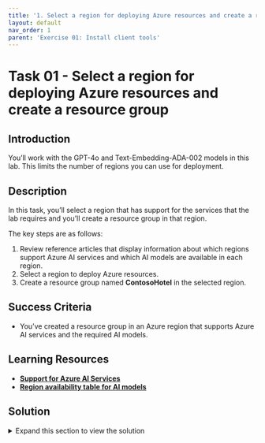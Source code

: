 ```yaml
---
title: '1. Select a region for deploying Azure resources and create a resource group'
layout: default
nav_order: 1
parent: 'Exercise 01: Install client tools'
---
```


# Task 01 - Select a region for deploying Azure resources and create a resource group

<!--- Estimated time: 5 minutes--->

## Introduction

You’ll work with the GPT-4o and Text-Embedding-ADA-002 models in this lab. This limits the number of regions you can use for deployment.

## Description

In this task, you’ll select a region that has support for the services that the lab requires and you’ll create a resource group in that region.

The key steps are as follows:

1. Review reference articles that display information about which regions support Azure AI services and which AI models are available in each region.
1. Select a region to deploy Azure resources.
1. Create a resource group named **ContosoHotel** in the selected region.

## Success Criteria

- You’ve created a resource group in an Azure region that supports Azure AI services and the required AI models. 

## Learning Resources

- [**Support for Azure AI Services**](https://azure.microsoft.com/en-us/explore/global-infrastructure/products-by-region/?products=cognitive-services)
- [**Region availability table for AI models**](https://learn.microsoft.com/azure/ai-services/openai/concepts/models#model-summary-table-and-region-availability)

## Solution

<details markdown="block">
<summary>Expand this section to view the solution</summary>

Review the [support for Azure AI Services](https://azure.microsoft.com/en-us/explore/global-infrastructure/products-by-region/?products=cognitive-services) to identify regions where you can deploy Azure resources required by the lab. 

1. Review the [region availability table](https://learn.microsoft.com/azure/ai-services/openai/concepts/models#model-summary-table-and-region-availability) to identify regions that support both GPT-4o and Text-Embedding-ADA-002 models. 

1. Select an Azure region where you’ll deploy resources. 

1. Open a browser window and go to the [Azure portal](https://portal.azure.com/). Sign in using your credentials.

1. In the **Search** field on the Home page, enter and select **Resource groups**. 

1. Select **Create**. 

1. In the **Resource group** field, enter **ContosoHotel**. In the **Region** field, select the region where you’ll deploy resources.

1. Select **Review + create** and then select **Create**.

</details>
